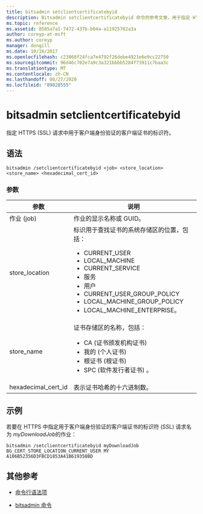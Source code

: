 ```yaml
---
title: bitsadmin setclientcertificatebyid
description: Bitsadmin setclientcertificatebyid 命令的参考文章，用于指定 HTTPS (SSL) 请求中用于客户端身份验证的客户端证书的标识符
ms.topic: reference
ms.assetid: 8585a7a1-7472-437b-b04a-a11925782a3a
author: coreyp-at-msft
ms.author: coreyp
manager: dongill
ms.date: 10/16/2017
ms.openlocfilehash: c23868f24fca7e4792f26debe4921e6e9cc22750
ms.sourcegitcommit: 96d46c702e7a9c3a321bbbb5284f73911c7baa3c
ms.translationtype: MT
ms.contentlocale: zh-CN
ms.lasthandoff: 08/27/2020
ms.locfileid: "89028555"
---
```

# <a name="bitsadmin-setclientcertificatebyid"></a>bitsadmin setclientcertificatebyid

指定 HTTPS (SSL) 请求中用于客户端身份验证的客户端证书的标识符。

## <a name="syntax"></a>语法

```
bitsadmin /setclientcertificatebyid <job> <store_location> <store_name> <hexadecimal_cert_id>
```

### <a name="parameters"></a>参数

| 参数 | 说明 |
| -------------- | -------------- |
| 作业 (job) | 作业的显示名称或 GUID。 |
| store_location | 标识用于查找证书的系统存储区的位置，包括：<ul><li>CURRENT_USER</li><li>LOCAL_MACHINE</li><li>CURRENT_SERVICE</li><li>服务</li><li>用户</li><li>CURRENT_USER_GROUP_POLICY</li><li>LOCAL_MACHINE_GROUP_POLICY</li><li>LOCAL_MACHINE_ENTERPRISE。</li></ul> |
| store_name | 证书存储区的名称，包括：<ul><li>CA (证书颁发机构证书) </li><li>我的 (个人证书) </li><li>根证书 (根证书) </li><li>SPC (软件发行者证书) 。</li></ul> |
| hexadecimal_cert_id | 表示证书哈希的十六进制数。 |

## <a name="examples"></a>示例

若要在 HTTPS 中指定用于客户端身份验证的客户端证书的标识符 (SSL) 请求名为 *myDownloadJob*的作业：

```
bitsadmin /setclientcertificatebyid myDownloadJob BG_CERT_STORE_LOCATION_CURRENT_USER MY A106B52356D3FBCD1853A41B619358BD
```

## <a name="additional-references"></a>其他参考

- [命令行语法项](command-line-syntax-key.md)

- [bitsadmin 命令](bitsadmin.md)
